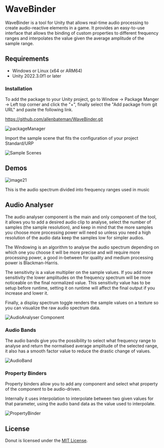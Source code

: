 # WaveBinder

WaveBinder is a tool for Unity that allows real-time audio processing to create audio-reactive elements in a game. It provides an easy-to-use interface that allows the binding of custom properties to different frequency ranges and interpolates the value given the average amplitude of the sample range.

## Requirements

* Windows or Linux (x64 or ARM64)
* Unity 2022.3.0f1 or later
  
### Installation

To add the package to your Unity project, go to Window -> Package Manger -> Left top corner and click  the "+", finally select the "Add package from git URL" and paste the following link.

https://github.com/allenbateman/WaveBinder.git

![packageManager](https://github.com/allenbateman/WaveBinder/assets/57528826/e7be11cd-4296-4cf4-b116-31d24c5448c6)

Import the sample scene that fits the configuration of your project Standard/URP

![Sample Scenes](https://github.com/allenbateman/WaveBinder/assets/57528826/a82f0306-4e83-4c67-ad50-db29715d3672)

## Demos

![image21](https://github.com/allenbateman/WaveBinder/assets/57528826/70e654cb-e97b-4bd8-962c-c335aca68136)

This is the audio spectrum divided into frequency ranges used in music

## Audio Analyser 

The audio analyser component is the main and only component of the tool, it allows you to add a desired audio clip to analyse, select the number of samples (the sample resolution), and keep in mind that the more samples you choose more processing power will need so unless you need a high resolution of the audio data keep the samples low for simpler audios.

The Windowing is an algorithm to analyse the audio spectrum depending on which one you choose it will be more precise and will require more processing power, a good in-between for quality and medium processing power is Blackman-Harris. 

The sensitivity is a value multiplier on the sample values. If you add more sensitivity the lower amplitudes on the frequency spectrum will be more noticeable on the final normalized value. This sensitivity value has to be setup before runtime, setting it on runtime will affect the final output if you increase and lower it.

Finally, a display spectrum toggle renders the sample values on a texture so you can visualize the raw audio spectrum data.

![AudioAnalyser Component](https://github.com/allenbateman/WaveBinder/assets/57528826/2c1cdba2-573b-47a9-b8f0-4151f1454936)


### Audio Bands

The audio bands give you the possibility to select what frequency range to analyse and return the normalised average amplitude of the selected range, it also has a smooth factor value to reduce the drastic change of values.

![AudioBand](https://github.com/allenbateman/WaveBinder/assets/57528826/225b2574-b918-48d6-ace5-342452057735)

### Property Binders

Property binders allow you to add any component and select what property of the component to be audio-driven.

Internally it uses interpolation to interpolate between two given values for that parameter, using the audio band data as the value used to interpolate.

![PropertyBinder](https://github.com/allenbateman/WaveBinder/assets/57528826/87ed1f27-aad8-4937-bb66-896f0d91d53d)


## License

Donut is licensed under the [MIT License](LICENSE.txt).
